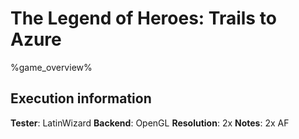 # The Legend of Heroes: Trails to Azure 

%game_overview%

## Execution information

**Tester**: LatinWizard
**Backend**: OpenGL
**Resolution**: 2x
**Notes**: 2x AF